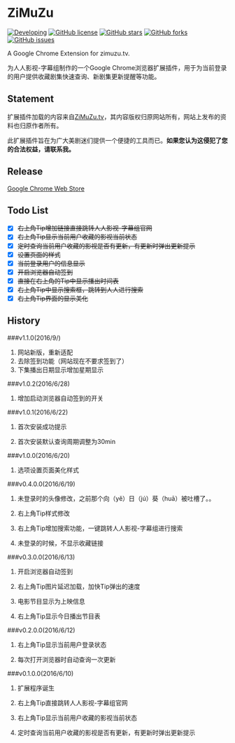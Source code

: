# ZiMuZu
[![Developing](https://img.shields.io/badge/ZiMuZu.tv-developing-yellow.svg)](https://github.com/772807886/ZiMuZu)
[![GitHub license](https://img.shields.io/badge/license-MIT-blue.svg)](https://raw.githubusercontent.com/772807886/ZiMuZu/master/LICENSE)
[![GitHub stars](https://img.shields.io/github/stars/772807886/ZiMuZu.svg)](https://github.com/772807886/ZiMuZu/stargazers)
[![GitHub forks](https://img.shields.io/github/forks/772807886/ZiMuZu.svg)](https://github.com/772807886/ZiMuZu/network)
[![GitHub issues](https://img.shields.io/github/issues/772807886/ZiMuZu.svg)](https://github.com/772807886/ZiMuZu/issues)

A Google Chrome Extension for zimuzu.tv.

为人人影视-字幕组制作的一个Google Chrome浏览器扩展插件，用于为当前登录的用户提供收藏剧集快速查询、新剧集更新提醒等功能。

## Statement
扩展插件加载的内容来自[ZiMuZu.tv](http://www.zimuzu.tv/)，其内容版权归原网站所有，网站上发布的资料也归原作者所有。

此扩展插件旨在为广大美剧迷们提供一个便捷的工具而已。**如果您认为这侵犯了您的合法权益，请联系我。**

## Release
[Google Chrome Web Store](https://chrome.google.com/webstore/detail/nadhjjijbdhgjhhnkggeliaajkhjnjil)

## Todo List
* [x] ~~右上角Tip增加链接直接跳转人人影视-字幕组官网~~
* [x] ~~右上角Tip显示当前用户收藏的影视当前状态~~
* [x] ~~定时查询当前用户收藏的影视是否有更新，有更新时弹出更新提示~~
* [x] ~~设置页面的样式~~
* [x] ~~当前登录用户的信息显示~~
* [x] ~~开启浏览器自动签到~~
* [x] ~~直接在右上角的Tip中显示播出时间表~~
* [x] ~~右上角Tip中显示搜索框，跳转到人人进行搜索~~
* [x] ~~右上角Tip界面的显示美化~~

## History
###v1.1.0(2016/9/)
1. 网站新版，重新适配
2. 去除签到功能（网站现在不要求签到了）
3. 下集播出日期显示增加星期显示

###v1.0.2(2016/6/28)
1. 增加启动浏览器自动签到的开关

###v1.0.1(2016/6/22)
1. 首次安装成功提示

2. 首次安装默认查询周期调整为30min

###v1.0.0(2016/6/20)
1. 选项设置页面美化样式

###v0.4.0.0(2016/6/19)
1. 未登录时的头像修改，之前那个向（yě）日（jú）葵（huā）被吐槽了。。

2. 右上角Tip样式修改

3. 右上角Tip增加搜索功能，一键跳转人人影视-字幕组进行搜索

4. 未登录的时候，不显示收藏链接

###v0.3.0.0(2016/6/13)
1. 开启浏览器自动签到

2. 右上角Tip图片延迟加载，加快Tip弹出的速度

3. 电影节目显示为上映信息

4. 右上角Tip显示今日播出节目表

###v0.2.0.0(2016/6/12)
1. 右上角Tip显示当前用户登录状态

2. 每次打开浏览器时自动查询一次更新

###v0.1.0.0(2016/6/10)
1. 扩展程序诞生

2. 右上角Tip直接跳转人人影视-字幕组官网

3. 右上角Tip显示当前用户收藏的影视当前状态

4. 定时查询当前用户收藏的影视是否有更新，有更新时弹出更新提示
